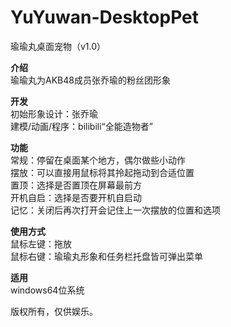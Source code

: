 # YuYuwan-DesktopPet
瑜瑜丸桌面宠物（v1.0）

**介绍**  
瑜瑜丸为AKB48成员张乔瑜的粉丝团形象  
  
**开发**  
初始形象设计：张乔瑜  
建模/动画/程序：bilibili“全能造物者”  
  
**功能**  
常规：停留在桌面某个地方，偶尔做些小动作  
摆放：可以直接用鼠标将其拎起拖动到合适位置  
置顶：选择是否置顶在屏幕最前方  
开机自启：选择是否要开机自启动  
记忆：关闭后再次打开会记住上一次摆放的位置和选项  
  
**使用方式**  
鼠标左键：拖放  
鼠标右键：瑜瑜丸形象和任务栏托盘皆可弹出菜单  
  
**适用**  
windows64位系统  
  
版权所有，仅供娱乐。
